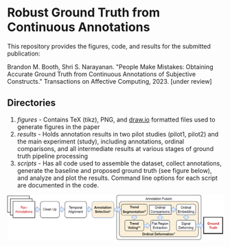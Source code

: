 # Robust Ground Truth from Continuous Annotations
This repository provides the figures, code, and results for the submitted publication:

Brandon M. Booth, Shri S. Narayanan. "People Make Mistakes: Obtaining Accurate Ground Truth from Continuous Annotations of Subjective Constructs." Transactions on Affective Computing, 2023. [under review]

## Directories
1. *figures* - Contains TeX (tikz), PNG, and [draw.io](https://app.diagrams.net/) formatted files used to generate figures in the paper
1. *results* - Holds annotation results in two pilot studies (pilot1, pilot2) and the main experiment (study), including annotations, ordinal comparisons, and all intermediate results at various stages of ground truth pipeline processing
1. *scripts* - Has all code used to assemble the dataset, collect annotations, generate the baseline and proposed ground truth (see figure below), and analyze and plot the results. Command line options for each script are documented in the code.

![Proposed Ground Truth Pipeline Image](https://github.com/brandon-m-booth/2023_continuous_annotations/blob/master/figures/png/proposed_ground_truth_pipeline.png?raw=true)

